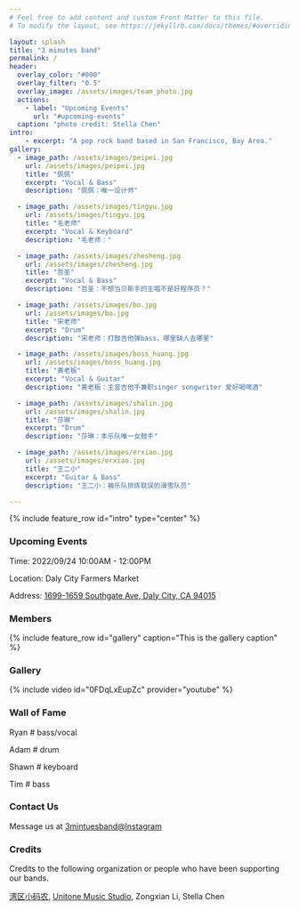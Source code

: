 ```yaml
---
# Feel free to add content and custom Front Matter to this file.
# To modify the layout, see https://jekyllrb.com/docs/themes/#overriding-theme-defaults

layout: splash
title: "3 minutes band"
permalink: /
header:
  overlay_color: "#000"
  overlay_filter: "0.5"
  overlay_image: /assets/images/team_photo.jpg
  actions:
    - label: "Upcoming Events"
      url: "#upcoming-events"
  caption: "photo credit: Stella Chen"
intro:
    - excerpt: "A pop rock band based in San Francisco, Bay Area."
gallery:
  - image_path: /assets/images/peipei.jpg
    url: /assets/images/peipei.jpg
    title: "佩佩"
    excerpt: "Vocal & Bass"
    description: "佩佩：唯一设计师"

  - image_path: /assets/images/tingyu.jpg
    url: /assets/images/tingyu.jpg
    title: "毛老师"
    excerpt: "Vocal & Keyboard"
    description: "毛老师："

  - image_path: /assets/images/zhesheng.jpg
    url: /assets/images/zhesheng.jpg
    title: "哲圣"
    excerpt: "Vocal & Bass"
    description: "哲圣：不想当贝斯手的主唱不是好程序员？"

  - image_path: /assets/images/bo.jpg
    url: /assets/images/bo.jpg
    title: "宋老师"
    excerpt: "Drum"
    description: "宋老师：打鼓吉他弹bass，哪里缺人去哪里"

  - image_path: /assets/images/boss_huang.jpg
    url: /assets/images/boss_huang.jpg
    title: "黄老板"
    excerpt: "Vocal & Guitar"
    description: "黄老板：主音吉他手兼职singer songwriter 爱好喝啤酒"

  - image_path: /assets/images/shalin.jpg
    url: /assets/images/shalin.jpg
    title: "莎琳"
    excerpt: "Drum"
    description: "莎琳：本乐队唯一女鼓手"

  - image_path: /assets/images/erxiao.jpg
    url: /assets/images/erxiao.jpg
    title: "王二小"
    excerpt: "Guitar & Bass"
    description: "王二小：被乐队排练耽误的滑雪队员"

---
```


{% include feature_row id="intro" type="center" %}
### Upcoming Events

Time: 2022/09/24  10:00AM - 12:00PM

Location: Daly City Farmers Market

Address: [1699-1659 Southgate Ave, Daly City, CA 94015](https://www.google.com/maps/place/Daly+City+Farmers'+Market+at+Serramonte+Center/@37.6736087,-122.4717038,17z/data=!3m1!4b1!4m5!3m4!1s0x808f7b8dbb2d1a77:0x63d8a4c3bdbd7dfc!8m2!3d37.6736087!4d-122.4695151)


### Members

{% include feature_row id="gallery" caption="This is the gallery caption" %}




### Gallery


{% include video id="0FDqLxEupZc" provider="youtube" %}


### Wall of Fame

Ryan # bass/vocal

Adam # drum

Shawn # keyboard

Tim # bass


### Contact Us

Message us at [3mintuesband@Instagram](https://www.instagram.com/3minutesband/)

### Credits

Credits to the following organization or people who have been supporting our bands. 

[湾区小码农](https://www.youtube.com/channel/UCxuQORF44M1BLFgdTNBYLBw), [Unitone Music Studio](https://www.unitonemusic.com/), Zongxian Li, Stella Chen

